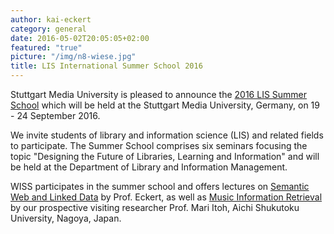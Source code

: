 ```yaml
---
author: kai-eckert
category: general
date: 2016-05-02T20:05:05+02:00
featured: "true"
picture: "/img/n8-wiese.jpg"
title: LIS International Summer School 2016
---
```

Stuttgart Media University is pleased to announce the [2016 LIS Summer School](https://www.hdm-stuttgart.de/bi/studierende_dozenten/summerschool/) which will be held at the Stuttgart Media University, Germany, on 19 - 24 September 2016.
<!--more-->

We invite students of library and information science (LIS) and related fields to participate. The Summer School comprises six seminars focusing the topic "Designing the Future of Libraries, Learning and Information" and will be held at the Department of Library and Information Management.

WISS participates in the summer school and offers lectures on [Semantic Web and Linked Data](https://www.hdm-stuttgart.de/bi/studierende_dozenten/summerschool/program/Eckert_Web.pdf) by Prof. Eckert, as well as [Music Information Retrieval](https://www.hdm-stuttgart.de/bi/studierende_dozenten/summerschool/program/Itoh_Web.pdf) by our prospective visiting researcher Prof. Mari Itoh, Aichi Shukutoku University, Nagoya, Japan.

